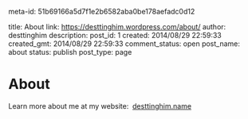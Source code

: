 meta-id: 51b69166a5d7f1e2b6582aba0be178aefadc0d12

title: About
link: https://desttinghim.wordpress.com/about/
author: desttinghim
description: 
post_id: 1
created: 2014/08/29 22:59:33
created_gmt: 2014/08/29 22:59:33
comment_status: open
post_name: about
status: publish
post_type: page

# About

Learn more about me at my website:  [desttinghim.name](http://www.desttinghim.name)